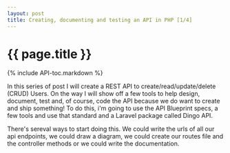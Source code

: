 ```yaml
---
layout: post
title: Creating, documenting and testing an API in PHP [1/4]
---
```


# {{ page.title }}

{% include API-toc.markdown %}

In this series of post I will create a REST API to create/read/update/delete (CRUD) Users. On the way I will show off a few tools to help design, document, test and, of course, code the API because we do want to create and ship something! To do this, i'm going to use the API Blueprint specs, a few tools and use that standard and a Laravel package called Dingo API.

There's sereval ways to start doing this. We could write the urls of all our api endpoints, we could draw a diagram, we could create our routes file and the controller methods or we could write the documentation.